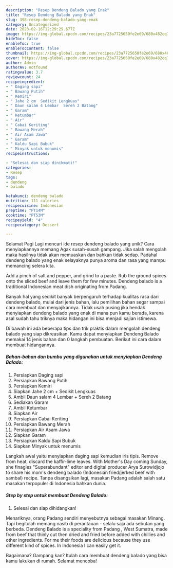 ```yaml
---
description: "Resep Dendeng Balado yang Enak"
title: "Resep Dendeng Balado yang Enak"
slug: 398-resep-dendeng-balado-yang-enak
category: Uncategorized
date: 2023-02-16T12:29:29.677Z
image: https://img-global.cpcdn.com/recipes/23a7725650fe2e69/680x482cq70/dendeng-balado-foto-resep-utama.jpg
hideToc: false
enableToc: true
enableTocContent: false
thumbnail: https://img-global.cpcdn.com/recipes/23a7725650fe2e69/680x482cq70/dendeng-balado-foto-resep-utama.jpg
cover: https://img-global.cpcdn.com/recipes/23a7725650fe2e69/680x482cq70/dendeng-balado-foto-resep-utama.jpg
author: Admin
authorAv: notfound
ratingvalue: 3.7
reviewcount: 24
recipeingredient:
- " Daging sapi"
- " Bawang Putih"
- " Kemiri"
- " Jahe 2 cm  Sedikit Lengkuas"
- " Daun salam 4 Lembar  Sereh 2 Batang"
- " Garam"
- " Ketumbar"
- " Air"
- " Cabai Keriting"
- " Bawang Merah"
- " Air Asam Jawa"
- " Garam"
- " Kaldu Sapi Bubuk"
- " Minyak untuk menumis"
recipeinstructions:

- "Selesai dan siap dinikmati!"
categories:
- Resep
tags:
- dendeng
- balado

katakunci: dendeng balado 
nutrition: 111 calories
recipecuisine: Indonesian
preptime: "PT14M"
cooktime: "PT53M"
recipeyield: "4"
recipecategory: Dessert

---
```



Selamat Pagi Lagi mencari ide resep dendeng balado yang unik? Cara menyiapkannya memang Agak susah-susah gampang. Jika salah mengolah maka hasilnya tidak akan memuaskan dan bahkan tidak sedap. Padahal dendeng balado yang enak selayaknya punya aroma dan rasa yang mampu memancing selera kita.


Add a pinch of salt and pepper, and grind to a paste. Rub the ground spices onto the sliced beef and leave them for few minutes. Dendeng balado is a traditional Indonesian meat dish originating from Padang.

Banyak hal yang sedikit banyak berpengaruh terhadap kualitas rasa dari dendeng balado, mulai dari jenis bahan, lalu pemilihan bahan segar sampai cara membuat dan menyajikannya. Tidak usah pusing jika hendak menyiapkan dendeng balado yang enak di mana pun kamu berada, karena asal sudah tahu triknya maka hidangan ini bisa menjadi sajian istimewa.


Di bawah ini ada beberapa tips dan trik praktis dalam mengolah dendeng balado yang siap dikreasikan. Kamu dapat menyiapkan Dendeng Balado memakai 14 jenis bahan dan 0 langkah pembuatan. Berikut ini cara dalam membuat hidangannya.

<!--inarticleads1-->

##### Bahan-bahan dan bumbu yang digunakan untuk menyiapkan Dendeng Balado:

1. Persiapkan  Daging sapi
1. Persiapkan  Bawang Putih
1. Persiapkan  Kemiri
1. Siapkan  Jahe 2 cm + Sedikit Lengkuas
1. Ambil  Daun salam 4 Lembar + Sereh 2 Batang
1. Sediakan  Garam
1. Ambil  Ketumbar
1. Siapkan  Air
1. Persiapkan  Cabai Keriting
1. Persiapkan  Bawang Merah
1. Persiapkan  Air Asam Jawa
1. Siapkan  Garam
1. Persiapkan  Kaldu Sapi Bubuk
1. Siapkan  Minyak untuk menumis


Langkah awal yaitu menyiapkan daging sapi kemudian iris tipis. Remove from heat, discard the kaffir-lime leaves. With Mother&#39;s Day coming Sunday, she finagles &#34;Superabundant&#34; editor and digital producer Arya Surowidjojo to share his mom&#39;s dendeng balado (Indonesian fried/jerked beef with sambal) recipe. Tanpa disangsikan lagi, masakan Padang adalah salah satu masakan terpopuler di Indonesia bahkan dunia. 

<!--inarticleads2-->

##### Step by step untuk membuat Dendeng Balado:


1. Selesai dan siap dihidangkan!

Menariknya, orang Padang sendiri menyebutnya sebagai masakan Minang. Tapi begitulah memang nasib di perantauan - selalu saja ada sebutan yang berbeda. Dendeng Balado is a speciality from Padang , West Sumatra, made from beef that thinly cut then dried and fried before added with chillies and other ingredients. For me their foods are delicious because they use different kind of spices. In Indonesia I can easily get it. 

Bagaimana? Gampang kan? Itulah cara membuat dendeng balado yang bisa kamu lakukan di rumah. Selamat mencoba!
